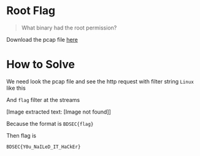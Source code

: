 # Root Flag

> What binary had the root permission?

Download the pcap file [here](file/challenge.zip)

# How to Solve

We need look the pcap file and see the http request with filter string `Linux` like this

And `flag` filter at the streams


[Image extracted text: [Image not found]]


Because the format is `BDSEC{flag}`

Then flag is

```
BDSEC{Y0u_NaILeD_IT_HaCkEr}
```